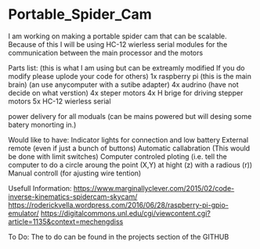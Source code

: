 # Portable_Spider_Cam
I am working on making a portable spider cam that can be scalable. Because of this I will be using HC-12 wierless serial modules for the communication between the main processor and the motors 

Parts list: (this is what I am using but can be extreamly modified If you do modify please uplode your code for others)
1x raspberry pi (this is the main brain) (an use anycomputer with a sutibe adapter)
4x audrino (have not decide on what verstion)
4x steper motors
4x H brige for driving stepper motors
5x HC-12 wierless serial

power delivery for all moduals (can be mains powered but will desing some batery monorting in.)


Would like to have:
Indicator lights for connection and low battery
External remote (even if just a bunch of buttons)
Automatic callabration (This would be done with limit switches)
Computer controled ploting (i.e. tell the computer to do a circle aroung the point (X,Y) at hight (z) with a radious (r))
Manual controll (for ajusting wire tention)

Usefull Information:
https://www.marginallyclever.com/2015/02/code-inverse-kinematics-spidercam-skycam/
https://roderickvella.wordpress.com/2016/06/28/raspberry-pi-gpio-emulator/
https://digitalcommons.unl.edu/cgi/viewcontent.cgi?article=1135&context=mechengdiss

To Do:
The to do can be found in the projects section of the GITHUB
